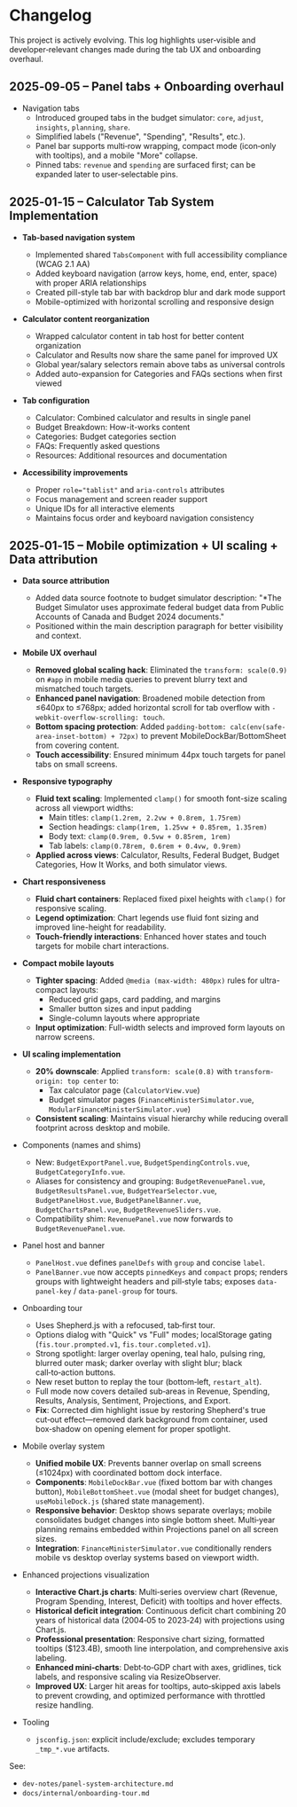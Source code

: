# Changelog

This project is actively evolving. This log highlights user‑visible and developer‑relevant changes made during the tab UX and onboarding overhaul.

## 2025‑09‑05 – Panel tabs + Onboarding overhaul

- Navigation tabs
  - Introduced grouped tabs in the budget simulator: `core`, `adjust`, `insights`, `planning`, `share`.
  - Simplified labels ("Revenue", "Spending", "Results", etc.).
  - Panel bar supports multi‑row wrapping, compact mode (icon‑only with tooltips), and a mobile "More" collapse.
  - Pinned tabs: `revenue` and `spending` are surfaced first; can be expanded later to user‑selectable pins.

## 2025‑01‑15 – Calculator Tab System Implementation

- **Tab-based navigation system**
  - Implemented shared `TabsComponent` with full accessibility compliance (WCAG 2.1 AA)
  - Added keyboard navigation (arrow keys, home, end, enter, space) with proper ARIA relationships
  - Created pill-style tab bar with backdrop blur and dark mode support
  - Mobile-optimized with horizontal scrolling and responsive design

- **Calculator content reorganization**
  - Wrapped calculator content in tab host for better content organization
  - Calculator and Results now share the same panel for improved UX
  - Global year/salary selectors remain above tabs as universal controls
  - Added auto-expansion for Categories and FAQs sections when first viewed

- **Tab configuration**
  - Calculator: Combined calculator and results in single panel
  - Budget Breakdown: How-it-works content
  - Categories: Budget categories section
  - FAQs: Frequently asked questions
  - Resources: Additional resources and documentation

- **Accessibility improvements**
  - Proper `role="tablist"` and `aria-controls` attributes
  - Focus management and screen reader support
  - Unique IDs for all interactive elements
  - Maintains focus order and keyboard navigation consistency

## 2025‑01‑15 – Mobile optimization + UI scaling + Data attribution

- **Data source attribution**
  - Added data source footnote to budget simulator description: "*The Budget Simulator uses approximate federal budget data from Public Accounts of Canada and Budget 2024 documents."
  - Positioned within the main description paragraph for better visibility and context.

- **Mobile UX overhaul**
  - **Removed global scaling hack**: Eliminated the `transform: scale(0.9)` on `#app` in mobile media queries to prevent blurry text and mismatched touch targets.
  - **Enhanced panel navigation**: Broadened mobile detection from ≤640px to ≤768px; added horizontal scroll for tab overflow with `-webkit-overflow-scrolling: touch`.
  - **Bottom spacing protection**: Added `padding-bottom: calc(env(safe-area-inset-bottom) + 72px)` to prevent MobileDockBar/BottomSheet from covering content.
  - **Touch accessibility**: Ensured minimum 44px touch targets for panel tabs on small screens.

- **Responsive typography**
  - **Fluid text scaling**: Implemented `clamp()` for smooth font-size scaling across all viewport widths:
    - Main titles: `clamp(1.2rem, 2.2vw + 0.8rem, 1.75rem)`
    - Section headings: `clamp(1rem, 1.25vw + 0.85rem, 1.35rem)`
    - Body text: `clamp(0.9rem, 0.5vw + 0.85rem, 1rem)`
    - Tab labels: `clamp(0.78rem, 0.6rem + 0.4vw, 0.9rem)`
  - **Applied across views**: Calculator, Results, Federal Budget, Budget Categories, How It Works, and both simulator views.

- **Chart responsiveness**
  - **Fluid chart containers**: Replaced fixed pixel heights with `clamp()` for responsive scaling.
  - **Legend optimization**: Chart legends use fluid font sizing and improved line-height for readability.
  - **Touch-friendly interactions**: Enhanced hover states and touch targets for mobile chart interactions.

- **Compact mobile layouts**
  - **Tighter spacing**: Added `@media (max-width: 480px)` rules for ultra-compact layouts:
    - Reduced grid gaps, card padding, and margins
    - Smaller button sizes and input padding
    - Single-column layouts where appropriate
  - **Input optimization**: Full-width selects and improved form layouts on narrow screens.

- **UI scaling implementation**
  - **20% downscale**: Applied `transform: scale(0.8)` with `transform-origin: top center` to:
    - Tax calculator page (`CalculatorView.vue`)
    - Budget simulator pages (`FinanceMinisterSimulator.vue`, `ModularFinanceMinisterSimulator.vue`)
  - **Consistent scaling**: Maintains visual hierarchy while reducing overall footprint across desktop and mobile.

- Components (names and shims)
  - New: `BudgetExportPanel.vue`, `BudgetSpendingControls.vue`, `BudgetCategoryInfo.vue`.
  - Aliases for consistency and grouping: `BudgetRevenuePanel.vue`, `BudgetResultsPanel.vue`, `BudgetYearSelector.vue`, `BudgetPanelHost.vue`, `BudgetPanelBanner.vue`, `BudgetChartsPanel.vue`, `BudgetRevenueSliders.vue`.
  - Compatibility shim: `RevenuePanel.vue` now forwards to `BudgetRevenuePanel.vue`.

- Panel host and banner
  - `PanelHost.vue` defines `panelDefs` with `group` and concise `label`.
  - `PanelBanner.vue` now accepts `pinnedKeys` and `compact` props; renders groups with lightweight headers and pill‑style tabs; exposes `data-panel-key` / `data-panel-group` for tours.

- Onboarding tour
  - Uses Shepherd.js with a refocused, tab‑first tour.
  - Options dialog with "Quick" vs "Full" modes; localStorage gating (`fis.tour.prompted.v1`, `fis.tour.completed.v1`).
  - Strong spotlight: larger overlay opening, teal halo, pulsing ring, blurred outer mask; darker overlay with slight blur; black call‑to‑action buttons.
  - New reset button to replay the tour (bottom‑left, `restart_alt`).
  - Full mode now covers detailed sub‑areas in Revenue, Spending, Results, Analysis, Sentiment, Projections, and Export.
  - **Fix**: Corrected dim highlight issue by restoring Shepherd's true cut‑out effect—removed dark background from container, used box‑shadow on opening element for proper spotlight.

- Mobile overlay system
  - **Unified mobile UX**: Prevents banner overlap on small screens (≤1024px) with coordinated bottom dock interface.
  - **Components**: `MobileDockBar.vue` (fixed bottom bar with changes button), `MobileBottomSheet.vue` (modal sheet for budget changes), `useMobileDock.js` (shared state management).
  - **Responsive behavior**: Desktop shows separate overlays; mobile consolidates budget changes into single bottom sheet. Multi‑year planning remains embedded within Projections panel on all screen sizes.
  - **Integration**: `FinanceMinisterSimulator.vue` conditionally renders mobile vs desktop overlay systems based on viewport width.

- Enhanced projections visualization
  - **Interactive Chart.js charts**: Multi‑series overview chart (Revenue, Program Spending, Interest, Deficit) with tooltips and hover effects.
  - **Historical deficit integration**: Continuous deficit chart combining 20 years of historical data (2004‑05 to 2023‑24) with projections using Chart.js.
  - **Professional presentation**: Responsive chart sizing, formatted tooltips ($123.4B), smooth line interpolation, and comprehensive axis labeling.
  - **Enhanced mini‑charts**: Debt‑to‑GDP chart with axes, gridlines, tick labels, and responsive scaling via ResizeObserver.
  - **Improved UX**: Larger hit areas for tooltips, auto‑skipped axis labels to prevent crowding, and optimized performance with throttled resize handling.

- Tooling
  - `jsconfig.json`: explicit include/exclude; excludes temporary `_tmp_*.vue` artifacts.

See:
- `dev-notes/panel-system-architecture.md`
- `docs/internal/onboarding-tour.md`
